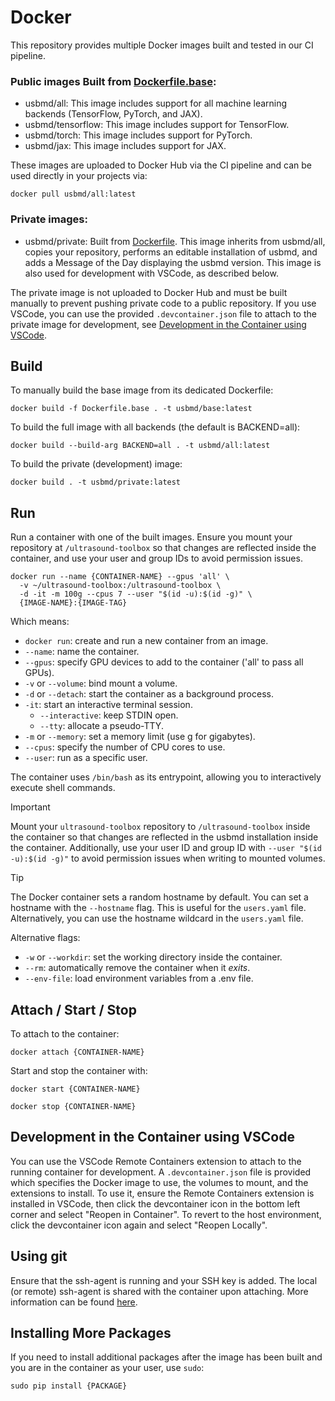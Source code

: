 # Docker

This repository provides multiple Docker images built and tested in our CI pipeline.

### Public images Built from [Dockerfile.base](#file:Dockerfile.base-context):
- usbmd/all: This image includes support for all machine learning backends (TensorFlow, PyTorch, and JAX).
- usbmd/tensorflow: This image includes support for TensorFlow.
- usbmd/torch: This image includes support for PyTorch.
- usbmd/jax: This image includes support for JAX.

These images are uploaded to Docker Hub via the CI pipeline and can be used directly in your projects via:

```shell
docker pull usbmd/all:latest
```

### Private images:
- usbmd/private: Built from [Dockerfile](#file:Dockerfile-context). This image inherits from usbmd/all, copies your repository, performs an editable installation of usbmd, and adds a Message of the Day displaying the usbmd version. This image is also used for development with VSCode, as described below.

The private image is not uploaded to Docker Hub and must be built manually to prevent pushing private code to a public repository. If you use VSCode, you can use the provided `.devcontainer.json` file to attach to the private image for development, see [Development in the Container using VSCode](#development-in-the-container-using-vscode).

## Build

To manually build the base image from its dedicated Dockerfile:

```shell
docker build -f Dockerfile.base . -t usbmd/base:latest
```

To build the full image with all backends (the default is BACKEND=all):

```shell
docker build --build-arg BACKEND=all . -t usbmd/all:latest
```

To build the private (development) image:

```shell
docker build . -t usbmd/private:latest
```

## Run

Run a container with one of the built images. Ensure you mount your repository at `/ultrasound-toolbox` so that changes are reflected inside the container, and use your user and group IDs to avoid permission issues.

```shell
docker run --name {CONTAINER-NAME} --gpus 'all' \
  -v ~/ultrasound-toolbox:/ultrasound-toolbox \
  -d -it -m 100g --cpus 7 --user "$(id -u):$(id -g)" \
  {IMAGE-NAME}:{IMAGE-TAG}
```

Which means:
- `docker run`: create and run a new container from an image.
- `--name`: name the container.
- `--gpus`: specify GPU devices to add to the container ('all' to pass all GPUs).
- `-v` or `--volume`: bind mount a volume.
- `-d` or `--detach`: start the container as a background process.
- `-it`: start an interactive terminal session.
   - `--interactive`: keep STDIN open.
   - `--tty`: allocate a pseudo-TTY.
- `-m` or `--memory`: set a memory limit (use g for gigabytes).
- `--cpus`: specify the number of CPU cores to use.
- `--user`: run as a specific user.

The container uses `/bin/bash` as its entrypoint, allowing you to interactively execute shell commands.

> [!IMPORTANT]
> Mount your `ultrasound-toolbox` repository to `/ultrasound-toolbox` inside the container so that changes are reflected in the usbmd installation inside the container. Additionally, use your user ID and group ID with `--user "$(id -u):$(id -g)"` to avoid permission issues when writing to mounted volumes.

> [!TIP]
> The Docker container sets a random hostname by default. You can set a hostname with the `--hostname` flag. This is useful for the `users.yaml` file. Alternatively, you can use the hostname wildcard in the `users.yaml` file.

Alternative flags:
- `-w` or `--workdir`: set the working directory inside the container.
- `--rm`: automatically remove the container when it *exits*.
- `--env-file`: load environment variables from a .env file.

## Attach / Start / Stop

To attach to the container:

```shell
docker attach {CONTAINER-NAME}
```

Start and stop the container with:

```shell
docker start {CONTAINER-NAME}
```

```shell
docker stop {CONTAINER-NAME}
```

## Development in the Container using VSCode

You can use the VSCode Remote Containers extension to attach to the running container for development. A `.devcontainer.json` file is provided which specifies the Docker image to use, the volumes to mount, and the extensions to install. To use it, ensure the Remote Containers extension is installed in VSCode, then click the devcontainer icon in the bottom left corner and select "Reopen in Container". To revert to the host environment, click the devcontainer icon again and select "Reopen Locally".

## Using git

Ensure that the ssh-agent is running and your SSH key is added. The local (or remote) ssh-agent is shared with the container upon attaching. More information can be found [here](https://code.visualstudio.com/remote/advancedcontainers/sharing-git-credentials).

## Installing More Packages

If you need to install additional packages after the image has been built and you are in the container as your user, use `sudo`:

```shell
sudo pip install {PACKAGE}
```
